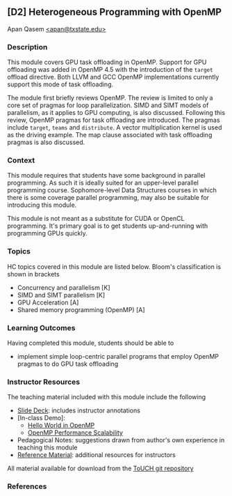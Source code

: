 ## [D2] Heterogeneous Programming with OpenMP
Apan Qasem [\<apan@txstate.edu\>](apan@txstate.edu)


### Description

This module covers GPU task offloading in OpenMP. Support for GPU offloading was added
in OpenMP 4.5 with the introduction of the `target` offload directive. Both LLVM and GCC OpenMP
implementations currently support this mode of task offloading. 

The module first briefly reviews OpenMP. The review is limited to only a core set of pragmas
for loop parallelization. SIMD and SIMT models of parallelism, as it applies to GPU computing, is
also discussed. Following this review, OpenMP pragmas for task offloading are introduced. The
pragmas include `target`, `teams` and `distribute`. A vector multiplication kernel is used as the
driving example. The map clause associated with task offloading pragmas is also discussed.

### Context

This module requires that students have some background in parallel programming. As such it is
ideally suited for an upper-level parallel programming course. Sophomore-level Data Structures
courses in which there is some coverage parallel programming, may also be suitable for introducing
this module. 

This module is not meant as a substitute for CUDA or OpenCL programming. It's primary goal is to get
students up-and-running with programming GPUs quickly. 

### Topics

HC topics covered in this module are listed below. Bloom's classification is shown in brackets

  * Concurrency and parallelism [K]
  * SIMD and SIMT parallelism [K]
  * GPU Acceleration [A]
  * Shared memory programming (OpenMP) [A]
  
### Learning Outcomes

Having completed this module, students should be able to 

  * implement simple loop-centric parallel programs that employ OpenMP pragmas to do GPU task offloading 
  

### Instructor Resources

The teaching material included with this module include the following

  * [Slide Deck](./lecture_slides.pptx): includes instructor annotations
  * [In-class Demo]:  
       * [Hello World in OpenMP](./demo_hello_world.md)
       * [OpenMP Performance Scalability](./demo_scalability.md)
  * Pedagogical Notes: suggestions drawn from author's own experience in teaching this module 
  * [Reference Material](./reference_material.md): additional resources for instructors

All material available for download from the [ToUCH git
repository](https://github.com/TeachingUndergradsCHC/modules.git)   


### References 


